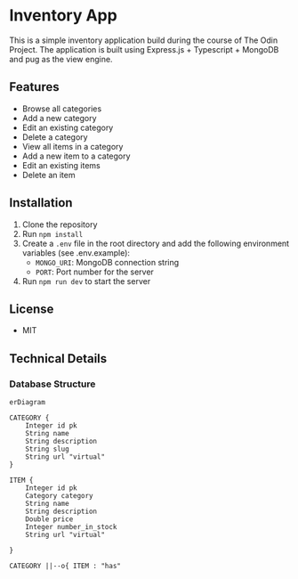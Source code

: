 # Inventory App

This is a simple inventory application build during the course of The Odin Project. The application is built using
Express.js + Typescript + MongoDB and pug as the view engine.

## Features

- Browse all categories
- Add a new category
- Edit an existing category
- Delete a category
- View all items in a category
- Add a new item to a category
- Edit an existing items
- Delete an item

## Installation

1. Clone the repository
2. Run `npm install`
3. Create a `.env` file in the root directory and add the following environment variables (see .env.example):
   - `MONGO_URI`: MongoDB connection string
   - `PORT`: Port number for the server
4. Run `npm run dev` to start the server

## License
- MIT

## Technical Details

### Database Structure

```
erDiagram

CATEGORY {
    Integer id pk
    String name
    String description
    String slug
    String url "virtual"
}

ITEM {
    Integer id pk
    Category category
    String name
    String description
    Double price
    Integer number_in_stock
    String url "virtual"

}

CATEGORY ||--o{ ITEM : "has"
```


